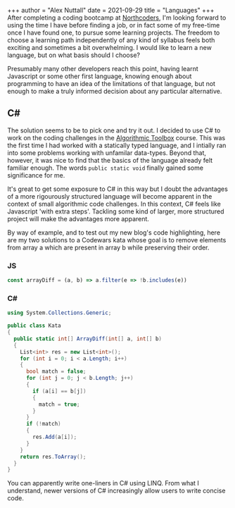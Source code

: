 +++
author = "Alex Nuttall"
date = 2021-09-29
title = "Languages"
+++
After completing a coding bootcamp at [Northcoders](https://northcoders.com/), I'm looking forward to using the time I have before finding a job, or in fact some of my free-time once I have found one, to pursue some learning projects. The freedom to choose a learning path independently of any kind of syllabus feels both exciting and sometimes a bit overwhelming. I would like to learn a new language, but on what basis should I choose?

Presumably many other developers reach this point, having learnt Javascript or some other first language, knowing enough about programming to have an idea of the limitations of that language, but not enough to make a truly informed decision about any particular alternative.

## C#
The solution seems to be to pick one and try it out. I decided to use C# to work on the coding challenges in the [Algorithmic Toolbox](https://www.coursera.org/learn/algorithmic-toolbox) course. This was the first time I had worked with a statically typed language, and I intially ran into some problems working with unfamilar data-types. Beyond that, however, it was nice to find that the basics of the language already felt familiar enough. The words `public static void` finally gained some significance for me.

It's great to get some exposure to C# in this way but I doubt the advantages of a more rigourously structured language will become apparent in the context of small algorithmic code challenges. In this context, C# feels like Javascript 'with extra steps'. Tackling some kind of larger, more structured project will make the advantages more apparent.

By way of example, and to test out my new blog's code highlighting, here are my two solutions to a Codewars kata whose goal is to remove elements from array a which are present in array b while preserving their order.
### JS
```javascript
const arrayDiff = (a, b) => a.filter(e => !b.includes(e))
```
### C#
```c#
using System.Collections.Generic;

public class Kata
{
  public static int[] ArrayDiff(int[] a, int[] b)
  {
    List<int> res = new List<int>();
    for (int i = 0; i < a.Length; i++)
    {
      bool match = false;
      for (int j = 0; j < b.Length; j++)
      {
        if (a[i] == b[j])
        {
          match = true;
        }
      }
      if (!match)
      {
        res.Add(a[i]);
      }
    }
    return res.ToArray();
  }
}
```
You can apparently write one-liners in C# using LINQ. From what I understand, newer versions of C# increasingly allow users to write concise code.